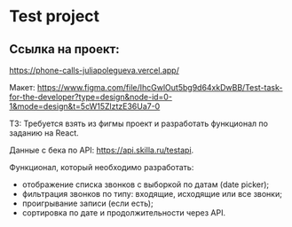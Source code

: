 # Test project

## Ссылка на проект:
https://phone-calls-juliapolegueva.vercel.app/

Макет:
https://www.figma.com/file/IhcGwlOut5bg9d64xkDwBB/Test-task-for-the-developer?type=design&node-id=0-1&mode=design&t=5cW15ZlztzE36Ua7-0

ТЗ: Требуется взять из фигмы проект и разработать функционал по заданию на React.

Данные с бека по API: https://api.skilla.ru/testapi.

Функционал, который необходимо разработать:
- отображение списка звонков с выборкой по датам (date picker);
- фильтрация звонков по типу: входящие, исходящие или все звонки;
- проигрывание записи (если есть);
- сортировка по дате и продолжительности через API.
